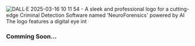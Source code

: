 ![DALL·E 2025-03-16 10 11 54 - A sleek and professional logo for a cutting-edge Criminal Detection Software named 'NeuroForensics' powered by AI  The logo features a digital eye int](https://github.com/user-attachments/assets/246952ec-7f50-49da-a683-5cfb6d11a6b0)



### Comming Soon...
